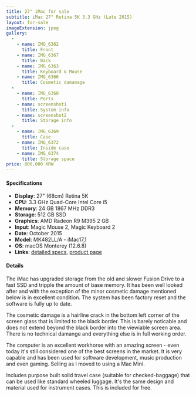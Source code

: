 ```yaml
---
title: 27" iMac for sale
subtitle: iMac 27" Retina 5K 3.3 GHz (Late 2015)
layout: for-sale
imageExtension: jpeg
gallery:
  -
    - name: IMG_6362
      title: Front
    - name: IMG_6367
      title: Back
    - name: IMG_6363
      title: Keyboard & Mouse
    - name: IMG_6366
      title: Cosmetic damanage
  -
    - name: IMG_6368
      title: Ports
    - name: screenshot1
      title: System info
    - name: screenshot2
      title: Storage info
  -
    - name: IMG_6369
      title: Case
    - name: IMG_6372
      title: Inside case
    - name: IMG_6374
      title: Storage space
price: 800,000 KRW
---
```


#### Specifications

- **Display**: 27" (68cm) Retina 5K
- **CPU**: 3.3 GHz Quad-Core Intel Core i5
- **Memory**: 24 GB 1867 MHz DDR3
- **Storage**: 512 GB SSD
- **Graphics**: AMD Radeon R9 M395 2 GB
- **Input**: Magic Mouse 2, Magic Keyboard 2
- **Date**: October 2015
- **Model**: MK482LL/A - iMac17,1
- **OS**: macOS Monterey (12.6.8)
- **Links**: [detailed specs](https://everymac.com/systems/apple/imac/specs/imac-core-i5-3.3-27-inch-aluminum-retina-5k-late-2015-specs.html), [product page](https://support.apple.com/kb/SP731?locale=en_GB)

#### Details

The iMac has upgraded storage from the old and slower Fusion Drive to a fast SSD and tripple the amount of base memory. It has been well looked after and with the exception of the minor cosmetic damage mentioned below is in excellent condition. The system has been factory reset and the software is fully up to date.

The cosmetic damage is a hairline crack in the bottom left corner of the screen glass that is limited to the black border. This is barely noticable and does not extend beyond the black border into the viewiable screen area. There is no technical damange and everything else is in full working order.

The computer is an excellent workhorse with an amazing screen - even today it's still considered one of the best screens in the market. It is very capable and has been used for software development, music production and even gaming. Selling as I moved to using a Mac Mini.

Includes purpose built solid travel case (suitable for checked-baggage) that can be used like standard wheeled luggage. It's the same design and material used for instrument cases. This is included for free.
